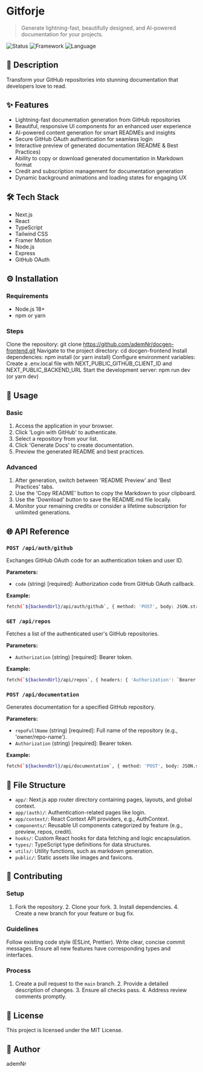 # Gitforje

> Generate lightning-fast, beautifully designed, and AI-powered documentation for your projects.

![Status](https://img.shields.io/badge/Status-In_Development-orange) ![Framework](https://img.shields.io/badge/Framework-Next.js_14-blue) ![Language](https://img.shields.io/badge/Language-TypeScript-blue)

## 📝 Description
Transform your GitHub repositories into stunning documentation that developers love to read.

## ✨ Features
- Lightning-fast documentation generation from GitHub repositories
- Beautiful, responsive UI components for an enhanced user experience
- AI-powered content generation for smart READMEs and insights
- Secure GitHub OAuth authentication for seamless login
- Interactive preview of generated documentation (README & Best Practices)
- Ability to copy or download generated documentation in Markdown format
- Credit and subscription management for documentation generation
- Dynamic background animations and loading states for engaging UX
    
## 🛠️ Tech Stack
- Next.js
- React
- TypeScript
- Tailwind CSS
- Framer Motion
- Node.js
- Express
- GitHub OAuth
    
## ⚙️ Installation
### Requirements
- Node.js 18+
- npm or yarn
    
### Steps
Clone the repository: git clone https://github.com/ademNr/docgen-frontend.git
Navigate to the project directory: cd docgen-frontend
Install dependencies: npm install (or yarn install)
Configure environment variables: Create a .env.local file with NEXT_PUBLIC_GITHUB_CLIENT_ID and NEXT_PUBLIC_BACKEND_URL
Start the development server: npm run dev (or yarn dev)
    
## 🚀 Usage
### Basic
1. Access the application in your browser.
2. Click 'Login with GitHub' to authenticate.
3. Select a repository from your list.
4. Click 'Generate Docs' to create documentation.
5. Preview the generated README and best practices.
    
### Advanced
1. After generation, switch between 'README Preview' and 'Best Practices' tabs.
2. Use the 'Copy README' button to copy the Markdown to your clipboard.
3. Use the 'Download' button to save the README.md file locally.
4. Monitor your remaining credits or consider a lifetime subscription for unlimited generations.
    
## 🌐 API Reference

### `POST /api/auth/github`
Exchanges GitHub OAuth code for an authentication token and user ID.
    
**Parameters:**
- `code` (string) [required]: Authorization code from GitHub OAuth callback.
    
**Example:**
```bash
fetch(`${backendUrl}/api/auth/github`, { method: 'POST', body: JSON.stringify({ code }) })
```


### `GET /api/repos`
Fetches a list of the authenticated user's GitHub repositories.
    
**Parameters:**
- `Authorization` (string) [required]: Bearer token.
    
**Example:**
```bash
fetch(`${backendUrl}/api/repos`, { headers: { 'Authorization': `Bearer ${token}` } })
```


### `POST /api/documentation`
Generates documentation for a specified GitHub repository.
    
**Parameters:**
- `repoFullName` (string) [required]: Full name of the repository (e.g., 'owner/repo-name').
- `Authorization` (string) [required]: Bearer token.
    
**Example:**
```bash
fetch(`${backendUrl}/api/documentation`, { method: 'POST', body: JSON.stringify({ repoFullName }) })
```

    
## 📂 File Structure
- `app/`: Next.js app router directory containing pages, layouts, and global context.
- `app/(auth)/`: Authentication-related pages like login.
- `app/context/`: React Context API providers, e.g., AuthContext.
- `components/`: Reusable UI components categorized by feature (e.g., preview, repos, credit).
- `hooks/`: Custom React hooks for data fetching and logic encapsulation.
- `types/`: TypeScript type definitions for data structures.
- `utils/`: Utility functions, such as markdown generation.
- `public/`: Static assets like images and favicons.
    
## 🤝 Contributing
### Setup
1. Fork the repository. 2. Clone your fork. 3. Install dependencies. 4. Create a new branch for your feature or bug fix.
    
### Guidelines
Follow existing code style (ESLint, Prettier). Write clear, concise commit messages. Ensure all new features have corresponding types and interfaces.
    
### Process
1. Create a pull request to the `main` branch. 2. Provide a detailed description of changes. 3. Ensure all checks pass. 4. Address review comments promptly.
    
## 📜 License
This project is licensed under the MIT License.
    
## 👤 Author
ademNr
